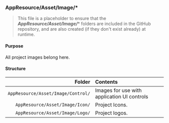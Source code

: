 ﻿### AppResource/Asset/Image/*
> This file is a placeholder to ensure that the ***AppResource/Asset/Image/**** folders are included in the GitHub repository, and are also
created (if they don't exist already) at runtime.

#### Purpose
All project images belong here.

#### Structure

| Folder                             | Contents                                    |
|-----------------------------------:|:--------------------------------------------|
| `AppResource/Asset/Image/Control/` | Images for use with application UI controls |
| `AppResource/Asset/Image/Icon/`    | Project Icons.                              |
| `AppResource/Asset/Image/Logo/`    | Project logos.                              |